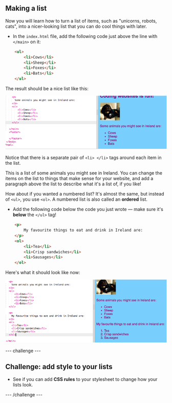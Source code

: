 ## Making a list

Now you will learn how to turn a list of items, such as "unicorns, robots, cats", into a nicer-looking list that you can do cool things with later.

- In the `index.html` file, add the following code just above the line with `</main>` on it:

```html
    <ul>
        <li>Cows</li>
        <li>Sheep</li>
        <li>Foxes</li>
        <li>Bats</li>
    </ul>
```

The result should be a nice list like this:

![Unordered list](images/egUnorderedList.png)

Notice that there is a separate pair of `<li> </li>` tags around each item in the list.

This is a list of some animals you might see in Ireland. You can change the items on the list to things that make sense for your website, and add a paragraph above the list to describe what it's a list of, if you like!

How about if you wanted a numbered list? It's almost the same, but instead of `<ul>`, you use `<ol>`. A numbered list is also called an **ordered** list.

- Add the following code below the code you just wrote — make sure it's **below** the `</ul>` tag!

```html
    <p>
        My favourite things to eat and drink in Ireland are:
    </p>
    <ol>
        <li>Tea</li>
        <li>Crisp sandwiches</li>
        <li>Sausages</li>
    </ol>
```

Here's what it should look like now:

![Ordered list](images/egOrderedList.png)

\--- challenge \---

## Challenge: add style to your lists

- See if you can add **CSS rules** to your stylesheet to change how your lists look.

\--- /challenge \---